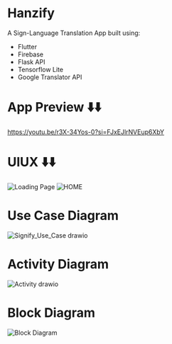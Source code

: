 # Hanzify

A Sign-Language Translation App built using:
- Flutter
- Firebase
- Flask API
- Tensorflow Lite
- Google Translator API

# App Preview ⬇️⬇️
https://youtu.be/r3X-34Yos-0?si=FJxEJlrNVEup6XbY

# UIUX ⬇️⬇️
![Loading Page](https://github.com/user-attachments/assets/1b2a540b-4101-4dd0-b96d-0f8929681fc4) 
![HOME](https://github.com/user-attachments/assets/03552352-9338-4e75-b11f-3339fde3d978)

# Use Case Diagram 
![Signify_Use_Case drawio](https://github.com/user-attachments/assets/d48b0454-3fe7-49a5-92f4-46f274fb3188)

# Activity Diagram
![Activity drawio](https://github.com/user-attachments/assets/3f4a2ca1-0c77-4e7d-9e2f-d005901b5d5d)

# Block Diagram
![Block Diagram](https://github.com/user-attachments/assets/6908febb-7cbf-45fa-ac62-4c0ea6ad9b54)


